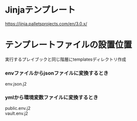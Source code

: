 # Jinjaテンプレート
https://jinja.palletsprojects.com/en/3.0.x/
# テンプレートファイルの設置位置
実行するプレイブックと同じ階層にtemplatesディレクトリ作成
### envファイルからjsonファイルに変換するとき
env.json.j2
### ymlから環境変数ファイルに変換するとき
public.env.j2  
vault.env.j2
